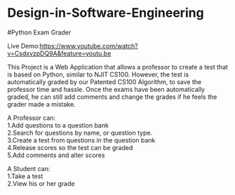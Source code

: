 # Design-in-Software-Engineering
#Python Exam Grader

Live Demo:https://www.youtube.com/watch?v=CsdxvzpDQ9A&feature=youtu.be

This Project is a Web Application that allows a professor to create a test that is based on Python, similar to NJIT CS100. However, the test is automatically graded by our Patented CS100 Algorithm, to save the professor time and hassle. Once the exams have been automatically graded, he can still add comments and change the grades if he feels the grader made a mistake. 

A Professor can:  
1.Add questions to a question bank                                      
2.Search for questions by name, or question type.                       
3.Create a test from questions in the question bank               
4.Release scores so the test can be graded            
5.Add comments and alter scores               

A Student can:  
1.Take a test                   
2.View his or her grade
